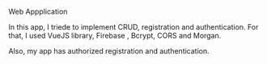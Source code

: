 Web Appplication

In this app, I triede to implement CRUD, registration and authentication.
For that, I used VueJS library, Firebase , Bcrypt, CORS and Morgan.

Also, my app has authorized registration and authentication.
